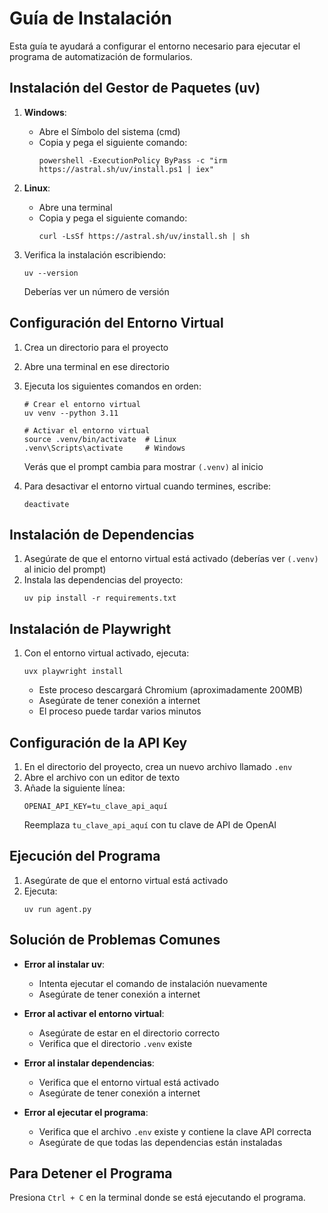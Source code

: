 # Guía de Instalación

Esta guía te ayudará a configurar el entorno necesario para ejecutar el programa de automatización de formularios.

## Instalación del Gestor de Paquetes (uv)

1. **Windows**:
   - Abre el Símbolo del sistema (cmd)
   - Copia y pega el siguiente comando:
     ```
     powershell -ExecutionPolicy ByPass -c "irm https://astral.sh/uv/install.ps1 | iex"
     ```

2. **Linux**:
   - Abre una terminal
   - Copia y pega el siguiente comando:
     ```
     curl -LsSf https://astral.sh/uv/install.sh | sh
     ```

3. Verifica la instalación escribiendo:
   ```
   uv --version
   ```
   Deberías ver un número de versión

## Configuración del Entorno Virtual

1. Crea un directorio para el proyecto
2. Abre una terminal en ese directorio
3. Ejecuta los siguientes comandos en orden:

   ```
   # Crear el entorno virtual
   uv venv --python 3.11

   # Activar el entorno virtual
   source .venv/bin/activate  # Linux
   .venv\Scripts\activate     # Windows
   ```
   Verás que el prompt cambia para mostrar `(.venv)` al inicio

4. Para desactivar el entorno virtual cuando termines, escribe:
   ```
   deactivate
   ```

## Instalación de Dependencias

1. Asegúrate de que el entorno virtual está activado (deberías ver `(.venv)` al inicio del prompt)
2. Instala las dependencias del proyecto:
   ```
   uv pip install -r requirements.txt
   ```

## Instalación de Playwright

1. Con el entorno virtual activado, ejecuta:
   ```
   uvx playwright install
   ```
   - Este proceso descargará Chromium (aproximadamente 200MB)
   - Asegúrate de tener conexión a internet
   - El proceso puede tardar varios minutos

## Configuración de la API Key

1. En el directorio del proyecto, crea un nuevo archivo llamado `.env`
2. Abre el archivo con un editor de texto
3. Añade la siguiente línea:
   ```
   OPENAI_API_KEY=tu_clave_api_aquí
   ```
   Reemplaza `tu_clave_api_aquí` con tu clave de API de OpenAI

## Ejecución del Programa

1. Asegúrate de que el entorno virtual está activado
2. Ejecuta:
   ```
   uv run agent.py
   ```

## Solución de Problemas Comunes

- **Error al instalar uv**: 
  - Intenta ejecutar el comando de instalación nuevamente
  - Asegúrate de tener conexión a internet

- **Error al activar el entorno virtual**:
  - Asegúrate de estar en el directorio correcto
  - Verifica que el directorio `.venv` existe

- **Error al instalar dependencias**:
  - Verifica que el entorno virtual está activado
  - Asegúrate de tener conexión a internet

- **Error al ejecutar el programa**:
  - Verifica que el archivo `.env` existe y contiene la clave API correcta
  - Asegúrate de que todas las dependencias están instaladas

## Para Detener el Programa

Presiona `Ctrl + C` en la terminal donde se está ejecutando el programa.
